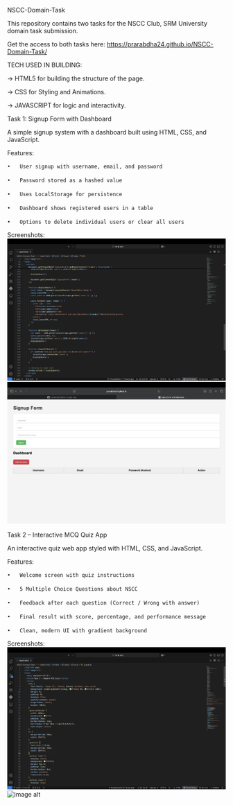NSCC-Domain-Task

This repository contains two tasks for the NSCC Club, SRM University domain task submission.

Get the access to both tasks here: https://prarabdha24.github.io/NSCC-Domain-Task/


TECH USED IN BUILDING:

-> HTML5 for building the structure of the page.

-> CSS for Styling and Animations.

-> JAVASCRIPT for logic and interactivity.


Task 1: Signup Form with Dashboard

A simple signup system with a dashboard built using HTML, CSS, and JavaScript.

Features:

	•	User signup with username, email, and password
 
	•	Password stored as a hashed value
 
	•	Uses LocalStorage for persistence
 
	•	Dashboard shows registered users in a table
 
	•	Options to delete individual users or clear all users

Screenshots: ![image alt](https://github.com/Prarabdha24/NSCC-Domain-Task/blob/71d6a8d20a0b81f51612d9ecedd9b0cddbc38fb4/task1code.png)
![image alt](https://github.com/Prarabdha24/NSCC-Domain-Task/blob/a7d4abc52dca531ad4cb420a21c665e09cd1ea2f/task1result.png)



Task 2 – Interactive MCQ Quiz App

An interactive quiz web app styled with HTML, CSS, and JavaScript.

Features:

	•	Welcome screen with quiz instructions
 
	•	5 Multiple Choice Questions about NSCC
 
	•	Feedback after each question (Correct / Wrong with answer)
 
	•	Final result with score, percentage, and performance message
 
	•	Clean, modern UI with gradient background

Screenshots: ![image alt](https://github.com/Prarabdha24/NSCC-Domain-Task/blob/ad5fcee8da65d060901dbb8f35a23ee34a0f2e79/task2code.png)
![image alt](https://github.com/Prarabdha24/NSCC-Domain-Task/blob/55be1019d9308a2ddcc5dbd16e8e174b93b97ecd/task2result.png)

